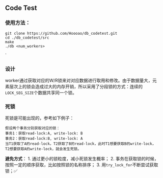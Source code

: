 ## Code Test

### 使用方法：


```
git clone https://github.com/Hoooao/db_codetest.git
cd ./db_codetest/src
make
./db <num_workers>
```
`

### 设计
worker通过获取对应的W/R锁来对对应数据进行取用和修改。由于数据量大，元素层次上的锁会造成过大的内存开销，所以采用了分段锁的方式：连续的`LOCK_SEG_SIZE`个数据共享同一个锁。

### 死锁

死锁是可能出现的，参考如下例子：
 
    假设两个事务分别获取对应的锁：
    事务1：获取read-lock:A, write-lock: B
    事务2：获取read-lock:B, write-lock: A
    当T1获取了A的read-lock，T2获取了B的read-lock，此时T1想要获取B的write-lock，T2想要获取A的write-lock，就会发生死锁。

**避免方式**：
    1. 通过更小的锁粒度，减小死锁发生概率；
    2. 事务在获取锁的时候，按照一定的顺序获取，比如按照锁的名称排序；
    3. 用`try_lock_for`不断尝试获取锁；✅
    